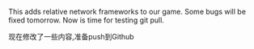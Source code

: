 This adds relative network frameworks to our game.
Some bugs will be fixed tomorrow.
Now is time for testing git pull.

现在修改了一些内容,准备push到Github
